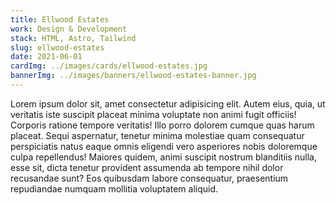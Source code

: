 ```yaml
---
title: Ellwood Estates
work: Design & Development
stack: HTML, Astro, Tailwind
slug: ellwood-estates
date: 2021-06-01
cardImg: ../images/cards/ellwood-estates.jpg
bannerImg: ../images/banners/ellwood-estates-banner.jpg
---
```


Lorem ipsum dolor sit, amet consectetur adipisicing elit. Autem eius, quia, ut veritatis iste suscipit placeat minima voluptate non animi fugit officiis! Corporis ratione tempore veritatis! Illo porro dolorem cumque quas harum placeat. Sequi aspernatur, tenetur minima molestiae quam consequatur perspiciatis natus eaque omnis eligendi vero asperiores nobis doloremque culpa repellendus! Maiores quidem, animi suscipit nostrum blanditiis nulla, esse sit, dicta tenetur provident assumenda ab tempore nihil dolor recusandae sunt? Eos quibusdam labore consequatur, praesentium repudiandae numquam mollitia voluptatem aliquid.
